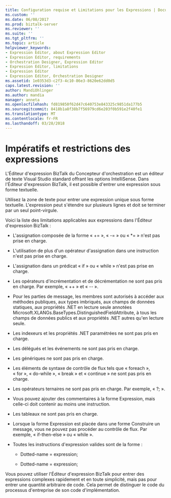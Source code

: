 ```yaml
---
title: Configuration requise et Limitations pour les Expressions | Documents Microsoft
ms.custom: ''
ms.date: 06/08/2017
ms.prod: biztalk-server
ms.reviewer: ''
ms.suite: ''
ms.tgt_pltfrm: ''
ms.topic: article
helpviewer_keywords:
- Expression Editor, about Expression Editor
- Expression Editor, requirements
- Orchestration Designer, Expression Editor
- Expression Editor, limitations
- Expression Editor
- Expression Editor, Orchestration Designer
ms.assetid: 1e0353d3-c2f3-4c10-86e3-8620e62dd0d5
caps.latest.revision: ''
author: MandiOhlinger
ms.author: mandia
manager: anneta
ms.openlocfilehash: fd819850f62d47c640753e843325c9851da177b5
ms.sourcegitcommit: 8418b1a8f38b7f56979cd6e203f0b591e2f40fe1
ms.translationtype: MT
ms.contentlocale: fr-FR
ms.lasthandoff: 03/28/2018
---
```

# <a name="requirements-and-limitations-for-expressions"></a>Impératifs et restrictions des expressions
L'Éditeur d'expression BizTalk du Concepteur d'orchestration est un éditeur de texte Visual Studio standard offrant les options IntelliSense. Dans l'Éditeur d'expression BizTalk, il est possible d'entrer une expression sous forme textuelle.  
  
 Utilisez la zone de texte pour entrer une expression unique sous forme textuelle. L'expression peut s'étendre sur plusieurs lignes et doit se terminer par un seul point-virgule.  
  
 Voici la liste des limitations applicables aux expressions dans l'Éditeur d'expression BizTalk :  
  
-   L'assignation composée de la forme « += », « -= » ou « *= » n'est pas prise en charge.  
  
-   L'utilisation de plus d'un opérateur d'assignation dans une instruction n'est pas prise en charge.  
  
-   L'assignation dans un prédicat « if » ou « while » n'est pas prise en charge.  
  
-   Les opérateurs d'incrémentation et de décrémentation ne sont pas pris en charge. Par exemple, « ++ » et « -- ».  
  
-   Pour les parties de message, les membres sont autorisés à accéder aux méthodes publiques, aux types imbriqués, aux champs de données statiques, aux propriétés .NET en lecture seule annotées Microsoft.XLANGs.BaseTypes.DistinguishedFieldAttribute, à tous les champs de données publics et aux propriétés .NET autres qu'en lecture seule.  
  
-   Les indexeurs et les propriétés .NET paramétrées ne sont pas pris en charge.  
  
-   Les délégués et les événements ne sont pas pris en charge.  
  
-   Les génériques ne sont pas pris en charge.  
  
-   Les éléments de syntaxe de contrôle de flux tels que « foreach », « for », « do-while », « break » et « continue » ne sont pas pris en charge.  
  
-   Les opérateurs ternaires ne sont pas pris en charge. Par exemple, « ?; ».  
  
-   Vous pouvez ajouter des commentaires à la forme Expression, mais celle-ci doit contenir au moins une instruction.  
  
-   Les tableaux ne sont pas pris en charge.  
  
-   Lorsque la forme Expression est placée dans une forme Construire un message, vous ne pouvez pas procéder au contrôle de flux. Par exemple, « if-then-else » ou « while ».  
  
-   Toutes les instructions d'expression valides sont de la forme :  
  
    -   Dotted-name = expression;  
  
    -   Dotted-name = expression;  
  
 Vous pouvez utiliser l'Éditeur d'expression BizTalk pour entrer des expressions complexes rapidement et en toute simplicité, mais pas pour entrer une quantité arbitraire de code. Cela permet de distinguer le code du processus d'entreprise de son code d'implémentation.